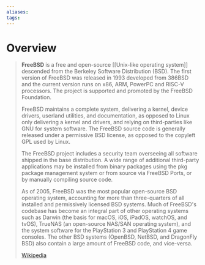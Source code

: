 ```yaml
---
aliases: 
tags:
---
```

# Overview

> **FreeBSD** is a free and open-source [[Unix-like operating system]] descended from the Berkeley Software Distribution (BSD). The first version of FreeBSD was released in 1993 developed from 386BSD and the current version runs on x86, ARM, PowerPC and RISC-V processors. The project is supported and promoted by the FreeBSD Foundation.
>
> FreeBSD maintains a complete system, delivering a kernel, device drivers, userland utilities, and documentation, as opposed to Linux only delivering a kernel and drivers, and relying on third-parties like GNU for system software. The FreeBSD source code is generally released under a permissive BSD license, as opposed to the copyleft GPL used by Linux.
>
> The FreeBSD project includes a security team overseeing all software shipped in the base distribution. A wide range of additional third-party applications may be installed from binary packages using the pkg package management system or from source via FreeBSD Ports, or by manually compiling source code.
>
> As of 2005, FreeBSD was the most popular open-source BSD operating system, accounting for more than three-quarters of all installed and permissively licensed BSD systems. Much of FreeBSD's codebase has become an integral part of other operating systems such as Darwin (the basis for macOS, iOS, iPadOS, watchOS, and tvOS), TrueNAS (an open-source NAS/SAN operating system), and the system software for the PlayStation 3 and PlayStation 4 game consoles. The other BSD systems (OpenBSD, NetBSD, and DragonFly BSD) also contain a large amount of FreeBSD code, and vice-versa.
>
> [Wikipedia](https://en.wikipedia.org/wiki/FreeBSD)
